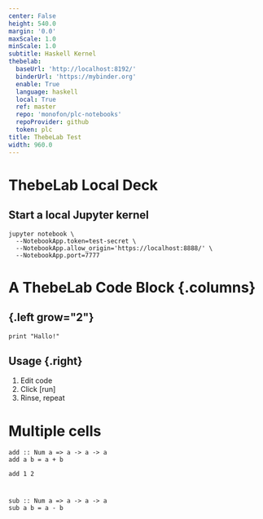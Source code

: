 ```yaml
---
center: False
height: 540.0
margin: '0.0'
maxScale: 1.0
minScale: 1.0
subtitle: Haskell Kernel
thebelab:
  baseUrl: 'http://localhost:8192/'
  binderUrl: 'https://mybinder.org'
  enable: True
  language: haskell
  local: True
  ref: master
  repo: 'monofon/plc-notebooks'
  repoProvider: github
  token: plc
title: ThebeLab Test
width: 960.0
---
```

# ThebeLab Local Deck

## Start a local Jupyter kernel

``` {.make}
jupyter notebook \
  --NotebookApp.token=test-secret \
  --NotebookApp.allow_origin='https://localhost:8888/' \
  --NotebookApp.port=7777
```

# A ThebeLab Code Block {.columns}

##  {.left grow="2"}

``` {.haskell data-executable="true"}
print "Hallo!"
```

## Usage {.right}

1.  Edit code
2.  Click \[run\]
3.  Rinse, repeat

# Multiple cells

``` {.haskell data-executable="true"}
add :: Num a => a -> a -> a
add a b = a + b
```

``` {.haskell data-executable="true"}
add 1 2
```

# 

``` {.haskell data-executable="true"}
sub :: Num a => a -> a -> a
sub a b = a - b
```